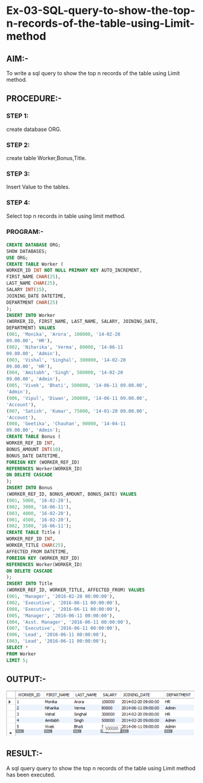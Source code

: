 # Ex-03-SQL-query-to-show-the-top-n-records-of-the-table-using-Limit-method
## AIM:-
To write a sql query to show the top n records of the table using Limit method.

## PROCEDURE:-
### STEP 1:
create database ORG.

### STEP 2:
create table Worker,Bonus,Title.

### STEP 3:
Insert Value to the tables.

### STEP 4:
Select top n records in table using limit method.

### PROGRAM:-
```sql
CREATE DATABASE ORG;
SHOW DATABASES;
USE ORG;
CREATE TABLE Worker (
WORKER_ID INT NOT NULL PRIMARY KEY AUTO_INCREMENT,
FIRST_NAME CHAR(25),
LAST_NAME CHAR(25),
SALARY INT(15),
JOINING_DATE DATETIME,
DEPARTMENT CHAR(25)
);
INSERT INTO Worker
(WORKER_ID, FIRST_NAME, LAST_NAME, SALARY, JOINING_DATE,
DEPARTMENT) VALUES
(001, 'Monika', 'Arora', 100000, '14-02-20
09.00.00', 'HR'),
(002, 'Niharika', 'Verma', 80000, '14-06-11
09.00.00', 'Admin'),
(003, 'Vishal', 'Singhal', 300000, '14-02-20
09.00.00', 'HR'),
(004, 'Amitabh', 'Singh', 500000, '14-02-20
09.00.00', 'Admin'),
(005, 'Vivek', 'Bhati', 500000, '14-06-11 09.00.00',
'Admin'),
(006, 'Vipul', 'Diwan', 200000, '14-06-11 09.00.00',
'Account'),
(007, 'Satish', 'Kumar', 75000, '14-01-20 09.00.00',
'Account'),
(008, 'Geetika', 'Chauhan', 90000, '14-04-11
09.00.00', 'Admin');
CREATE TABLE Bonus (
WORKER_REF_ID INT,
BONUS_AMOUNT INT(10),
BONUS_DATE DATETIME,
FOREIGN KEY (WORKER_REF_ID)
REFERENCES Worker(WORKER_ID)
ON DELETE CASCADE
);
INSERT INTO Bonus
(WORKER_REF_ID, BONUS_AMOUNT, BONUS_DATE) VALUES
(001, 5000, '16-02-20'),
(002, 3000, '16-06-11'),
(003, 4000, '16-02-20'),
(001, 4500, '16-02-20'),
(002, 3500, '16-06-11');
CREATE TABLE Title (
WORKER_REF_ID INT,
WORKER_TITLE CHAR(25),
AFFECTED_FROM DATETIME,
FOREIGN KEY (WORKER_REF_ID)
REFERENCES Worker(WORKER_ID)
ON DELETE CASCADE
);
INSERT INTO Title
(WORKER_REF_ID, WORKER_TITLE, AFFECTED_FROM) VALUES
(001, 'Manager', '2016-02-20 00:00:00'),
(002, 'Executive', '2016-06-11 00:00:00'),
(008, 'Executive', '2016-06-11 00:00:00'),
(005, 'Manager', '2016-06-11 00:00:00'),
(004, 'Asst. Manager', '2016-06-11 00:00:00'),
(007, 'Executive', '2016-06-11 00:00:00'),
(006, 'Lead', '2016-06-11 00:00:00'),
(003, 'Lead', '2016-06-11 00:00:00');
SELECT *
FROM Worker
LIMIT 5;
```
## OUTPUT:-
![git](./op.png)

## RESULT:-
A sql query query to show the top n records of the table using Limit method has been executed.